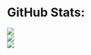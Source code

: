 # GitHub Stats:
![](https://github-readme-stats.vercel.app/api?username=EeryEquation&theme=react&hide_border=true&include_all_commits=true&count_private=true)<br/>
![](https://github-readme-streak-stats.herokuapp.com/?user=EeryEquation&theme=react&hide_border=true)<br/>
![](https://github-readme-stats.vercel.app/api/top-langs/?username=EeryEquation&theme=react&hide_border=true&include_all_commits=true&count_private=true&layout=compact)
